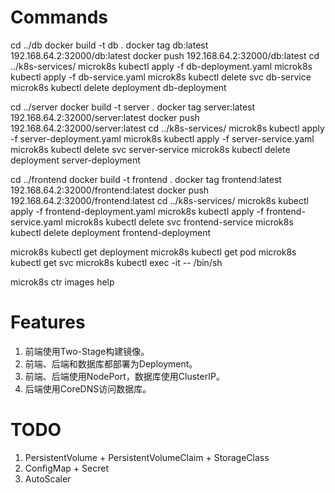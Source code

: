 # Commands
cd ../db
docker build -t db .
docker tag db:latest 192.168.64.2:32000/db:latest
docker push 192.168.64.2:32000/db:latest
cd ../k8s-services/
microk8s kubectl apply -f db-deployment.yaml
microk8s kubectl apply -f db-service.yaml
microk8s kubectl delete svc db-service
microk8s kubectl delete deployment db-deployment

cd ../server
docker build -t server .
docker tag server:latest 192.168.64.2:32000/server:latest
docker push 192.168.64.2:32000/server:latest
cd ../k8s-services/
microk8s kubectl apply -f server-deployment.yaml
microk8s kubectl apply -f server-service.yaml
microk8s kubectl delete svc server-service
microk8s kubectl delete deployment server-deployment

cd ../frontend
docker build -t frontend .
docker tag frontend:latest 192.168.64.2:32000/frontend:latest
docker push 192.168.64.2:32000/frontend:latest
cd ../k8s-services/
microk8s kubectl apply -f frontend-deployment.yaml
microk8s kubectl apply -f frontend-service.yaml
microk8s kubectl delete svc frontend-service
microk8s kubectl delete deployment frontend-deployment

microk8s kubectl get deployment
microk8s kubectl get pod
microk8s kubectl get svc
microk8s kubectl exec -it <pod> -- /bin/sh

microk8s ctr images help

# Features
1. 前端使用Two-Stage构建镜像。
2. 前端、后端和数据库都部署为Deployment。
3. 前端、后端使用NodePort，数据库使用ClusterIP。
4. 后端使用CoreDNS访问数据库。

# TODO
1. PersistentVolume + PersistentVolumeClaim + StorageClass
2. ConfigMap + Secret
3. AutoScaler